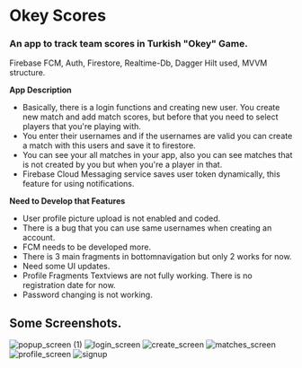 # Okey Scores
### An app to track team scores in Turkish "Okey" Game.
Firebase FCM, Auth, Firestore, Realtime-Db, Dagger Hilt used, MVVM structure.

**App Description**
- Basically, there is a login functions and creating new user. You create new match and add match scores, but before that you need to select players that you're playing with.
- You enter their usernames and if the usernames are valid you can create a match with this users and save it to firestore.
- You can see your all matches in your app, also you can see matches that is not created by you but when you're a player in that.
- Firebase Cloud Messaging service saves user token dynamically, this feature for using notifications.

**Need to Develop that Features**
- User profile picture upload is not enabled and coded.
- There is a bug that you can use same usernames when creating an account.
- FCM needs to be developed more.
- There is 3 main fragments in bottomnavigation but only 2 works for now.
- Need some UI updates.
- Profile Fragments Textviews are not fully working. There is no registration date for now.
- Password changing is not working.

## Some Screenshots.
![popup_screen (1)](https://github.com/mertcoder/OkeyScores/assets/142554993/724d5093-b7af-4cc7-a6a9-f309c31c598c)
![login_screen](https://github.com/mertcoder/OkeyScores/assets/142554993/a77b8277-24db-443d-ac27-ceca42d4ee38)
![create_screen](https://github.com/mertcoder/OkeyScores/assets/142554993/dae65fc9-37aa-4037-b185-6cedbba3906a)
![matches_screen](https://github.com/mertcoder/OkeyScores/assets/142554993/38bfaa2d-a29d-4814-9e5a-b4a0453397c9)
![profile_screen](https://github.com/mertcoder/OkeyScores/assets/142554993/a25b87e2-c42f-4fa9-a961-dffda4488744)
![signup](https://github.com/mertcoder/OkeyScores/assets/142554993/bcdef04b-0851-40dd-a709-b21820c81d7a)
